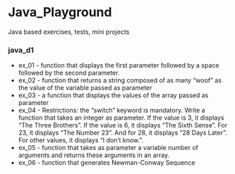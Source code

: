 # Java_Playground
Java based exercises, tests, mini projects

### java_d1 
- ex_01 - function that displays the first parameter followed by a space followed by the second parameter.
- ex_02 -  function that returns a string composed of as many “woof” as the value of the variable passed as parameter
- ex_03 -  a function that displays the values of the array passed as parameter
- ex_04 - Restrictions: the “switch” keyword is mandatory.
Write a function that takes an integer as parameter.
If the value is 3, it displays “The Three Brothers”.
If the value is 6, it displays “The Sixth Sense”.
For 23, it displays “The Number 23”.
And for 28, it displays “28 Days Later”.
For other values, it displays “I don’t know.”.
- ex_05 -  function that takes as parameter a variable number of arguments and returns these arguments in an array.
- ex_06 - function that generates Newman-Conway Sequence
